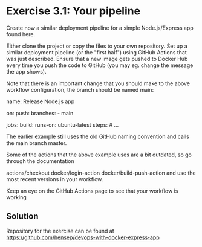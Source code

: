 # Exercise 3.1: Your pipeline
Create now a similar deployment pipeline for a simple Node.js/Express app found here.

Either clone the project or copy the files to your own repository. Set up a similar deployment pipeline (or the "first half") using GitHub Actions that was just described. Ensure that a new image gets pushed to Docker Hub every time you push the code to GitHub (you may eg. change the message the app shows).

Note that there is an important change that you should make to the above workflow configuration, the branch should be named main:

name: Release Node.js app

on:
  push:
    branches:
      - main

jobs:
  build:
    runs-on: ubuntu-latest
    steps:
      # ...

The earlier example still uses the old GitHub naming convention and calls the main branch master.

Some of the actions that the above example uses are a bit outdated, so go through the documentation

actions/checkout
docker/login-action
docker/build-push-action
and use the most recent versions in your workflow.

Keep an eye on the GitHub Actions page to see that your workflow is working

## Solution
Repository for the exercise can be found at https://github.com/hensep/devops-with-docker-express-app